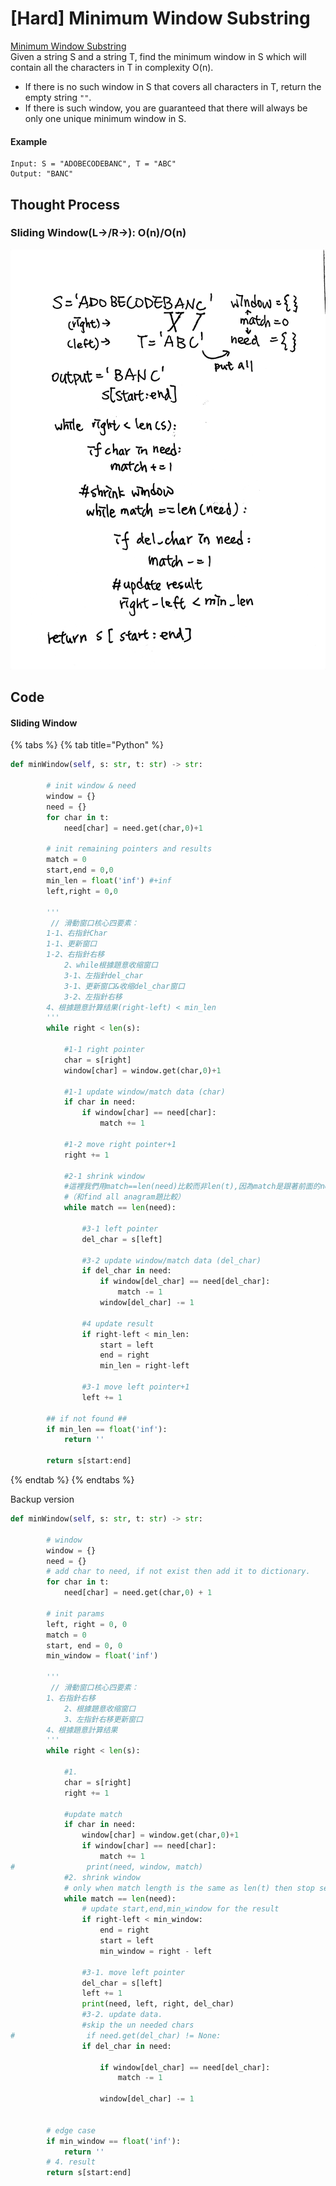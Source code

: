# \[Hard\] Minimum Window Substring

[Minimum Window Substring](https://leetcode.com/problems/minimum-window-substring/)  
Given a string S and a string T, find the minimum window in S which will contain all the characters in T in complexity O\(n\).

* If there is no such window in S that covers all characters in T, return the empty string `""`.
* If there is such window, you are guaranteed that there will always be only one unique minimum window in S.

#### Example

```text
Input: S = "ADOBECODEBANC", T = "ABC"
Output: "BANC"
```

## Thought Process

### Sliding Window\(L-&gt;/R-&gt;\): O\(n\)/O\(n\)

![](../../.gitbook/assets/min_window_substring%20%281%29.jpg)

## Code

#### Sliding Window

{% tabs %}
{% tab title="Python" %}
```python
def minWindow(self, s: str, t: str) -> str:

        # init window & need
        window = {}
        need = {}
        for char in t:
            need[char] = need.get(char,0)+1
        
        # init remaining pointers and results
        match = 0
        start,end = 0,0
        min_len = float('inf') #+inf
        left,right = 0,0
        
        '''
         // 滑動窗口核心四要素：
        1-1、右指針Char
        1-1、更新窗口
        1-2、右指針右移 
            2、while根據題意收缩窗口
            3-1、左指針del_char 
            3-1、更新窗口&收缩del_char窗口
            3-2、左指針右移
        4、根據題意計算结果(right-left) < min_len
        '''
        while right < len(s):
            
            #1-1 right pointer
            char = s[right]
            window[char] = window.get(char,0)+1
            
            #1-1 update window/match data (char)
            if char in need:
                if window[char] == need[char]:
                    match += 1
            
            #1-2 move right pointer+1
            right += 1
            
            #2-1 shrink window
            #這裡我們用match==len(need)比較而非len(t),因為match是跟著前面的need變化。
            #（和find all anagram題比較） 
            while match == len(need):
                
                #3-1 left pointer
                del_char = s[left]
                
                #3-2 update window/match data (del_char)
                if del_char in need:
                    if window[del_char] == need[del_char]:
                        match -= 1 
                    window[del_char] -= 1
                
                #4 update result
                if right-left < min_len:
                    start = left
                    end = right
                    min_len = right-left
                
                #3-1 move left pointer+1            
                left += 1
        
        ## if not found ##
        if min_len == float('inf'):
            return ''

        return s[start:end]
```
{% endtab %}
{% endtabs %}

Backup version

```python
def minWindow(self, s: str, t: str) -> str:
        
        # window
        window = {}
        need = {}
        # add char to need, if not exist then add it to dictionary.
        for char in t:
            need[char] = need.get(char,0) + 1
        
        # init params
        left, right = 0, 0
        match = 0
        start, end = 0, 0
        min_window = float('inf')
        
        '''
         // 滑動窗口核心四要素：
        1、右指針右移 
            2、根據題意收缩窗口 
            3、左指針右移更新窗口 
        4、根據題意計算结果
        '''
        while right < len(s):
            
            #1.
            char = s[right]            
            right += 1
            
            #update match
            if char in need:
                window[char] = window.get(char,0)+1
                if window[char] == need[char]:
                    match += 1
#                print(need, window, match)
            #2. shrink window
            # only when match length is the same as len(t) then stop searching.
            while match == len(need):
                # update start,end,min_window for the result
                if right-left < min_window:
                    end = right
                    start = left
                    min_window = right - left
                
                #3-1. move left pointer
                del_char = s[left]
                left += 1
                print(need, left, right, del_char)
                #3-2. update data. 
                #skip the un needed chars
#                if need.get(del_char) != None:
                if del_char in need:
                    
                    if window[del_char] == need[del_char]:
                        match -= 1
                        
                    window[del_char] -= 1
                
                
        # edge case
        if min_window == float('inf'):
            return ''
        # 4. result 
        return s[start:end]
```

